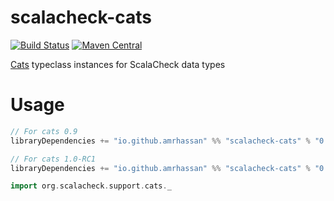 # scalacheck-cats
[![Build Status](https://travis-ci.org/amrhassan/scalacheck-cats.svg?branch=master)](https://travis-ci.org/amrhassan/scalacheck-cats)
[![Maven Central](https://maven-badges.herokuapp.com/maven-central/io.github.amrhassan/scalacheck-cats_2.11/badge.svg)](https://maven-badges.herokuapp.com/maven-central/io.github.amrhassan/scalacheck-cats_2.11)


[Cats](http://typelevel.org/cats) typeclass instances for ScalaCheck data types

# Usage #
```sbt
// For cats 0.9
libraryDependencies += "io.github.amrhassan" %% "scalacheck-cats" % "0.3.4" % Test
```
```sbt
// For cats 1.0-RC1
libraryDependencies += "io.github.amrhassan" %% "scalacheck-cats" % "0.4.0" % Test
```
```scala
import org.scalacheck.support.cats._
```
